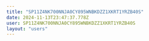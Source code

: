 ```yaml
---
title: "SP11Z4NK700NNJA0CY895WNBKDZZ1XKRT1YRZB40S"
date: 2024-11-13T23:47:37.778Z
user: SP11Z4NK700NNJA0CY895WNBKDZZ1XKRT1YRZB40S
layout: "users"
---
```

    